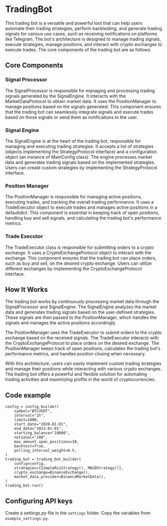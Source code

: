 # TradingBot

This trading bot is a versatile and powerful tool that can help users automate their trading strategies, perform backtesting, and generate trading signals for various use cases, such as receiving notifications on platforms like Telegram. The bot's architecture is designed to manage trading signals, execute strategies, manage positions, and interact with crypto exchanges to execute trades. The core components of the trading bot are as follows:

## Core Components

### Signal Processor

The SignalProcessor is responsible for managing and processing trading signals generated by the SignalEngine. It interacts with the MarketDataProtocol to obtain market data. It uses the PositionManager to manage positions based on the signals generated. This component ensures that the trading bot can seamlessly integrate signals and execute trades based on those signals or send them as notifications to the user.

### Signal Engine

The SignalEngine is at the heart of the trading bot, responsible for managing and executing trading strategies. It accepts a list of strategies (objects implementing the StrategyProtocol interface) and a configuration object (an instance of MainConfig class). The engine processes market data and generates trading signals based on the implemented strategies. Users can create custom strategies by implementing the StrategyProtocol interface.

### Position Manager

The PositionManager is responsible for managing active positions, executing trades, and tracking the overall trading performance. It uses a TradeExecutor object to execute trades and manages active positions in a defaultdict. This component is essential in keeping track of open positions, handling buy and sell signals, and calculating the trading bot's performance metrics.

### Trade Executor

The TradeExecutor class is responsible for submitting orders to a crypto exchange. It uses a CryptoExchangeProtocol object to interact with the exchange. This component ensures that the trading bot can place orders, such as buy and sell, on the desired crypto exchange. Users can utilize different exchanges by implementing the CryptoExchangeProtocol interface.

## How It Works

The trading bot works by continuously processing market data through the SignalProcessor and SignalEngine. The SignalEngine analyzes the market data and generates trading signals based on the user-defined strategies. These signals are then passed to the PositionManager, which handles the signals and manages the active positions accordingly.

The PositionManager uses the TradeExecutor to submit orders to the crypto exchange based on the received signals. The TradeExecutor interacts with the CryptoExchangeProtocol to place orders on the desired exchange. The PositionManager keeps track of open positions, calculates the trading bot's performance metrics, and handles position closing when necessary.

With this architecture, users can easily implement custom trading strategies and manage their positions while interacting with various crypto exchanges. The trading bot offers a powerful and flexible solution for automating trading activities and maximizing profits in the world of cryptocurrencies.

## Code example

```
config = config_builder(
    symbol="BTCUSDT",
    interval="1h",
    limit=1000,
    start_date="2020-01-01",
    end_date="2023-01-01",
    starting_balance="10000",
    notional="100",
    max_amount_open_positions=10,
    backtest=True,
    polling_interval_weight=0.5,
)
trading_bot = trading_bot_builder(
    config=config,
    strategies=[SimpleRsiStrategy(), MACDStrategy()],
    crypto_exchange=BinanceExchange(),
    market_data_provider=BinanceMarketData(),
)
trading_bot.run()
```

## Configuring API keys

Create a settings.py file in the `settings` folder. Copy the variables from `example_settings.py`.

